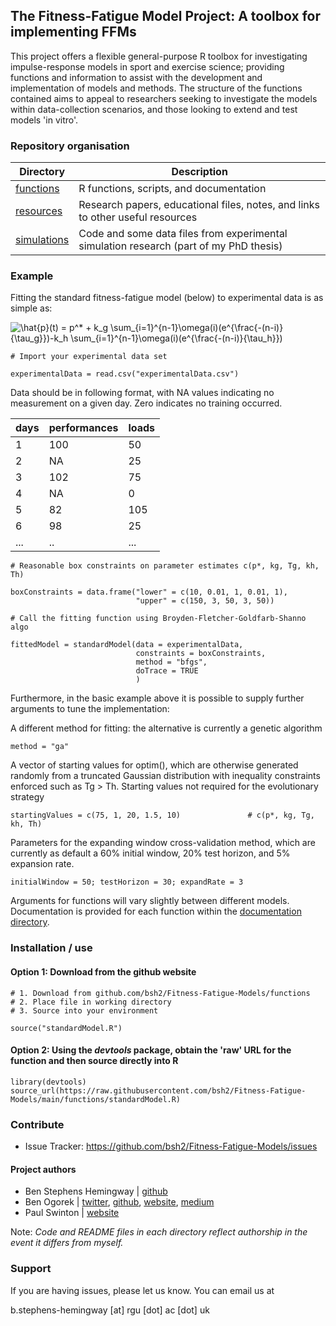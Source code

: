 ## The Fitness-Fatigue Model Project: A toolbox for implementing FFMs

This project offers a flexible general-purpose R toolbox for investigating impulse-response models in sport and exercise science; providing functions and information to assist with the development and implementation of models and methods. The structure of the functions contained aims to appeal to researchers seeking to investigate the models within data-collection scenarios, and those looking to extend and test models 'in vitro'.

### Repository organisation

| Directory   | Description                                                                      |
|-------------|----------------------------------------------------------------------------------|
| [functions](https://github.com/bsh2/Fitness-Fatigue-Model/tree/main/functions)   | R functions, scripts, and documentation |
| [resources](https://github.com/bsh2/Fitness-Fatigue-Model/tree/main/resources)   | Research papers, educational files, notes, and links to other useful resources                  |
| [simulations](https://github.com/bsh2/Fitness-Fatigue-Model/tree/main/simulations) | Code and some data files from experimental simulation research (part of my PhD thesis)    |

### Example

Fitting the standard fitness-fatigue model (below) to experimental data is as simple as:

<img src="https://latex.codecogs.com/svg.latex?\hat{p}(t)&space;=&space;p^*&space;&plus;&space;k_g&space;\sum_{i=1}^{n-1}\omega(i)(e^{\frac{-(n-i)}{\tau_g}})-k_h&space;\sum_{i=1}^{n-1}\omega(i)(e^{\frac{-(n-i)}{\tau_h}})" title="\hat{p}(t) = p^* + k_g \sum_{i=1}^{n-1}\omega(i)(e^{\frac{-(n-i)}{\tau_g}})-k_h \sum_{i=1}^{n-1}\omega(i)(e^{\frac{-(n-i)}{\tau_h}})" />

    # Import your experimental data set
    
    experimentalData = read.csv("experimentalData.csv")
    
Data should be in following format, with NA values indicating no measurement on a given day. Zero indicates no training occurred.
  
| days | performances | loads |
|------|--------------|-------|
| 1    | 100          | 50    |
| 2    | NA           | 25    |
| 3    | 102          | 75    |
| 4    | NA           | 0     |
| 5    | 82           | 105   |
| 6    | 98           | 25    |
| ...  | ..           | ...   |
    
    # Reasonable box constraints on parameter estimates c(p*, kg, Tg, kh, Th)
    
    boxConstraints = data.frame("lower" = c(10, 0.01, 1, 0.01, 1),
                                "upper" = c(150, 3, 50, 3, 50))
    
    # Call the fitting function using Broyden-Fletcher-Goldfarb-Shanno algo
    
    fittedModel = standardModel(data = experimentalData,
                                constraints = boxConstraints, 
                                method = "bfgs",              
                                doTrace = TRUE
                                )
Furthermore, in the basic example above it is possible to supply further arguments to tune the implementation:

A different method for fitting: the alternative is currently a genetic algorithm
    
    method = "ga"
    
A vector of starting values for optim(), which are otherwise generated randomly from a truncated Gaussian distribution with inequality constraints enforced such as Tg > Th. Starting values not required for the evolutionary strategy

    startingValues = c(75, 1, 20, 1.5, 10)               # c(p*, kg, Tg, kh, Th)
  
Parameters for the expanding window cross-validation method, which are currently as default a 60% initial window, 20% test horizon, and 5% expansion rate.

    initialWindow = 50; testHorizon = 30; expandRate = 3

Arguments for functions will vary slightly between different models. Documentation is provided for each function within the [documentation directory](https://github.com/bsh2/Fitness-Fatigue-Models/tree/main/functions/documentation).

### Installation / use

#### Option 1: Download from the github website
    
    # 1. Download from github.com/bsh2/Fitness-Fatigue-Models/functions
    # 2. Place file in working directory
    # 3. Source into your environment
    
    source("standardModel.R")
    
#### Option 2: Using the *devtools* package, obtain the 'raw' URL for the function and then source directly into R

    library(devtools)
    source_url(https://raw.githubusercontent.com/bsh2/Fitness-Fatigue-Models/main/functions/standardModel.R)



### Contribute

- Issue Tracker: https://github.com/bsh2/Fitness-Fatigue-Models/issues

#### Project authors

- Ben Stephens Hemingway | [github](github.com/bsh2)
- Ben Ogorek | [twitter](https://twitter.com/benogorek?lang=en), [github](https://github.com/baogorek), [website](https://www.ogorekdatasciences.com/), [medium](https://medium.com/@baogorek)
- Paul Swinton | [website](https://www3.rgu.ac.uk/dmstaff/swinton-paul)

Note: *Code and README files in each directory reflect authorship in the event it differs from myself.*

### Support

If you are having issues, please let us know. You can email us at

b.stephens-hemingway [at] rgu [dot] ac [dot] uk
